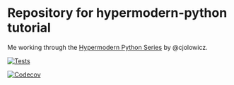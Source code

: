 # Repository for hypermodern-python tutorial

Me working through the [Hypermodern Python Series](https://cjolowicz.github.io/posts/hypermodern-python-01-setup/) by @cjolowicz.


[![Tests](https://github.com/mjt91/hypermodern-bersten/workflows/Tests/badge.svg)](https://github.com/mjt91/hypermodern-bersten/actions?workflow=Tests)


[![Codecov](https://codecov.io/gh/mjt91/hypermodern-bersten/branch/master/graph/badge.svg)](https://codecov.io/gh/mjt91/hypermodern-python)
